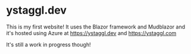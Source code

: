 # ystaggl.dev

This is my first website!
It uses the Blazor framework and Mudblazor
and it's hosted using Azure at https://ystaggl.dev and https://ystaggl.com


It's still a work in progress though!
